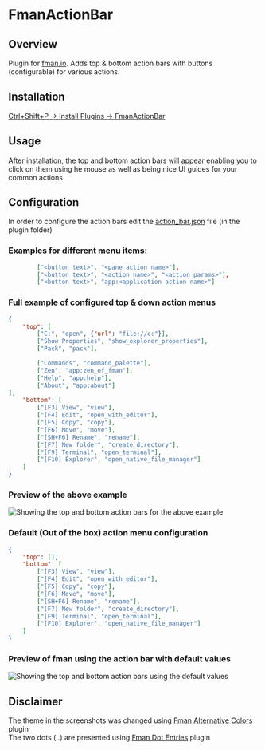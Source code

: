 # FmanActionBar
## Overview
Plugin for [fman.io](https://fman.io).
Adds top & bottom action bars with buttons (configurable) for various actions.

## Installation
[Ctrl+Shift+P -> Install Plugins -> FmanActionBar](https://fman.io/docs/installing-plugins)

## Usage
After installation, the top and bottom action bars will appear enabling you to click on them using he mouse as well as being nice UI guides for your common actions

## Configuration
In order to configure the action bars edit the [action_bar.json](action_bar.json) file (in the plugin folder)

### Examples for different menu items:
```json
        ["<button text>", "<pane action name>"],
        ["<button text>", "<action name>", "<action params>"],
        ["<button text>", "app:<application action name>"]
```

### Full example of configured top & down action menus
```json
{
    "top": [
        ["C:", "open", {"url": "file://c:"}],
        ["Show Properties", "show_explorer_properties"],
        ["Pack", "pack"],

        ["Commands", "command_palette"],
        ["Zen", "app:zen_of_fman"],
        ["Help", "app:help"],
        ["About", "app:about"]
],
    "bottom": [
        ["[F3] View", "view"],
        ["[F4] Edit", "open_with_editor"],
        ["[F5] Copy", "copy"],
        ["[F6] Move", "move"],
        ["[SH+F6] Rename", "rename"],
        ["[F7] New folder", "create_directory"],
        ["[F9] Terminal", "open_terminal"],
        ["[F10] Explorer", "open_native_file_manager"]
    ]
}
```

### Preview of the above example
![Showing the top and bottom action bars for the above example](https://user-images.githubusercontent.com/2664578/129769853-f9755cff-8b6a-44f2-9461-34f2a507e573.png)

### Default (Out of the box) action menu configuration
```json
{
    "top": [],
    "bottom": [
        ["[F3] View", "view"],
        ["[F4] Edit", "open_with_editor"],
        ["[F5] Copy", "copy"],
        ["[F6] Move", "move"],
        ["[SH+F6] Rename", "rename"],
        ["[F7] New folder", "create_directory"],
        ["[F9] Terminal", "open_terminal"],
        ["[F10] Explorer", "open_native_file_manager"]
    ]
}
```

### Preview of fman using the action bar with default values
![Showing the top and bottom action bars using the default values](https://user-images.githubusercontent.com/2664578/129769853-f9755cff-8b6a-44f2-9461-34f2a507e573.png)

## Disclaimer
The theme in the screenshots was changed using [Fman Alternative Colors](https://github.com/strayge/FmanAlternativeColors) plugin  
The two dots (..) are presented using [Fman Dot Entries](https://github.com/strayge/FmanDotEntries) plugin  
